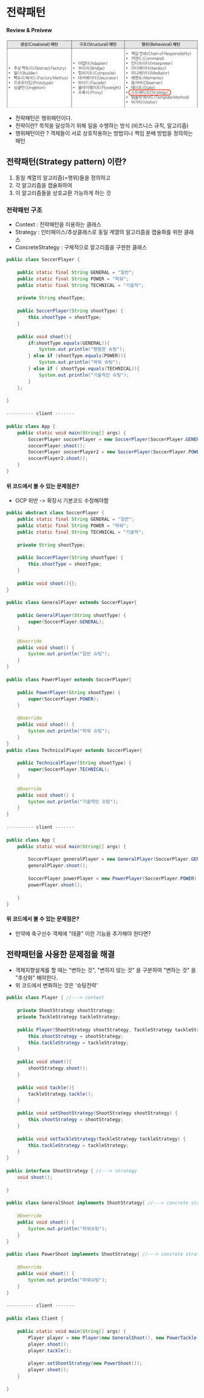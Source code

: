 # 전략패턴 

#### Review & Preivew
![행위패턴](https://github.com/jadenkim94/java_designpattern/blob/main/src/main/java/chapter5/img/%EC%8A%A4%ED%81%AC%EB%A6%B0%EC%83%B7%202021-11-10%20%EC%98%A4%ED%9B%84%209.16.49.png)
- 전략패턴은 행위패턴이다. 
- 전략이란? 목적을 달성하기 위해 일을 수행하는 방식 (비즈니스 규칙, 알고리즘) 
- 행위패턴이란 ? 객체들이 서로 상호작용하는 방법이나 책임 분배 방법을 정의하는 패턴


## 전략패턴(Strategy pattern) 이란?
1. 동일 계열의 알고리즘(=행위)들을 정의하고
2. 각 알고리즘을 캡슐화하여
3. 이 알고리즘들을 상호교환 가능하게 하는 것
### 전략패턴 구조 
- Context : 전략패턴을 이용하는 클래스
- Strategy : 인터페이스/추상클래스로 동일 계열의 알고리즘을 캡슐화를 위한 클래스
- ConcreteStrategy : 구체적으로 알고리즘을 구현한 클래스 


```java
public class SoccerPlayer {

    public static final String GENERAL = "일반";
    public static final String POWER = "파워";
    public static final String TECHNICAL = "기술적";

    private String shootType;

    public SoccerPlayer(String shootType) {
        this.shootType = shootType;
    }

    public void shoot(){
        if(shootType.equals(GENERAL)){
            System.out.println("평범한 슈팅");
        } else if (shootType.equals(POWER)){
            System.out.println("파워 슈팅");
        } else if ( shootType.equals(TECHNICAL)){
            System.out.println("기술적인 슈팅");
        }
    };

}

---------- client -------

public class App {
    public static void main(String[] args) {
        SoccerPlayer soccerPlayer = new SoccerPlayer(SoccerPlayer.GENERAL);
        soccerPlayer.shoot();
        SoccerPlayer soccerPlayer2 = new SoccerPlayer(SoccerPlayer.POWER);
        soccerPlayer2.shoot();
    }
}
```
#### 위 코드에서 볼 수 있는 문제점은?
- OCP 위반 -> 확장시 기본코드 수정해야함

```java
public abstract class SoccerPlayer {
    public static final String GENERAL = "일반";
    public static final String POWER = "파워";
    public static final String TECHNICAL = "기술적";

    private String shootType;

    public SoccerPlayer(String shootType) {
        this.shootType = shootType;
    }

    public void shoot(){};
}

public class GeneralPlayer extends SoccerPlayer{

    public GeneralPlayer(String shootType) {
        super(SoccerPlayer.GENERAL);
    }

    @Override
    public void shoot() {
        System.out.println("일반 슈팅");
    }
}

public class PowerPlayer extends SoccerPlayer{

    public PowerPlayer(String shootType) {
        super(SoccerPlayer.POWER);
    }

    @Override
    public void shoot() {
        System.out.println("파워 슈팅");
    }
}
public class TechnicalPlayer extends SoccerPlayer{

    public TechnicalPlayer(String shootType) {
        super(SoccerPlayer.TECHNICAL);
    }

    @Override
    public void shoot() {
        System.out.println("기술적인 슈팅");
    }
}

---------- client -------

public class App {
    public static void main(String[] args) {

        SoccerPlayer generalPlayer = new GeneralPlayer(SoccerPlayer.GENERAL);
        generalPlayer.shoot();

        SoccerPlayer powerPlayer = new PowerPlayer(SoccerPlayer.POWER);
        powerPlayer.shoot();

    }
}
```
#### 위 코드에서 볼 수 있는 문제점은?
- 만약에 축구선수 객체에 "태클" 이란 기능을 추가해야 한다면? 


## 전략패턴을 사용한 문제점을 해결
- 객체지향설계를 할 때는 "변하는 것", "변하지 않는 것" 을 구분하여 "변하는 것" 을 "추상화" 해야한다.
- 위 코드에서 변화하는 것은 '슈팅전략'
```java
public class Player { //---> context  

    private ShootStrategy shootStrategy;
    private TackleStrategy tackleStrategy;

    public Player(ShootStrategy shootStrategy, TackleStrategy tackleStrategy) {
        this.shootStrategy = shootStrategy;
        this.tackleStrategy = tackleStrategy;
    }

    public void shoot(){
        shootStrategy.shoot();
    }

    public void tackle(){
        tackleStrategy.tackle();
    }
    
    public void setShootStrategy(ShootStrategy shootStrategy) {
        this.shootStrategy = shootStrategy;
    }

    public void setTackleStrategy(TackleStrategy tackleStrategy) {
        this.tackleStrategy = tackleStrategy;
    }
}

public interface ShootStrategy { //---> strategy
    void shoot();

}

public class GeneralShoot implements ShootStrategy{ //---> concrete strategy

    @Override
    public void shoot() {
        System.out.println("파워슈팅");
    }
}

public class PowerShoot implements ShootStrategy{ //---> concrete strategy

    @Override
    public void shoot() {
        System.out.println("파워슈팅");
    }
}

---------- client -------

public class Client {

    public static void main(String[] args) {
        Player player = new Player(new GeneralShoot(), new PowerTackle());
        player.shoot();
        player.tackle();

        player.setShootStrategy(new PowerShoot());
        player.shoot();
    }

}
```


